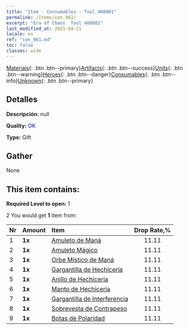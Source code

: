 ```yaml
---
title: "Item - Consumables - Tool_408001"
permalink: /Items/con_961/
excerpt: "Era of Chaos  Tool_408001"
last_modified_at: 2021-04-21
locale: es
ref: "con_961.md"
toc: false
classes: wide
---
```

 [Materials](/es/Items/){: .btn .btn--primary}[Artifacts](/es/Items/Artifacts/){: .btn .btn--success}[Units](/es/Items/Units/){: .btn .btn--warning}[Heroes](/es/Items/Heroes/){: .btn .btn--danger}[Consumables](/es/Items/Consumables/){: .btn .btn--info}[Unknown](/es/Items/Unknown/){: .btn .btn--primary}

## Detalles
 **Descripción:** null

 **Quality:** <span style="color: #0000CD">OK</span>

 **Type:** Gift

## Gather

  None

## This item contains:

 **Required Level to open:** 1

 2 You would get **1** item  from:

  | Nr | Amount |     Item    | Drop Rate,% |
  |:---|:-------|:------------|:---------:|
  | 1 |  **1x** | [Amuleto de Maná](/es/Items/art_112/) | 11.11 | 
  | 2 |  **1x** | [Amuleto Mágico](/es/Items/art_113/) | 11.11 | 
  | 3 |  **1x** | [Orbe Místico de Maná](/es/Items/art_114/) | 11.11 | 
  | 4 |  **1x** | [Gargantilla de Hechicería](/es/Items/art_115/) | 11.11 | 
  | 5 |  **1x** | [Anillo de Hechicería](/es/Items/art_116/) | 11.11 | 
  | 6 |  **1x** | [Manto de Hechicería](/es/Items/art_117/) | 11.11 | 
  | 7 |  **1x** | [Gargantilla de Interferencia](/es/Items/art_118/) | 11.11 | 
  | 8 |  **1x** | [Sobrevesta de Contrapeso](/es/Items/art_119/) | 11.11 | 
  | 9 |  **1x** | [Botas de Polaridad](/es/Items/art_120/) | 11.11 | 

